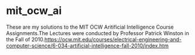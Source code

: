# mit_ocw_ai
These are my solutions to the MIT OCW Aritificial Intelligence Course Assignments.The Lectures were conducted by Professor Patrick Winston in the Fall of 2010.https://ocw.mit.edu/courses/electrical-engineering-and-computer-science/6-034-artificial-intelligence-fall-2010/index.htm
